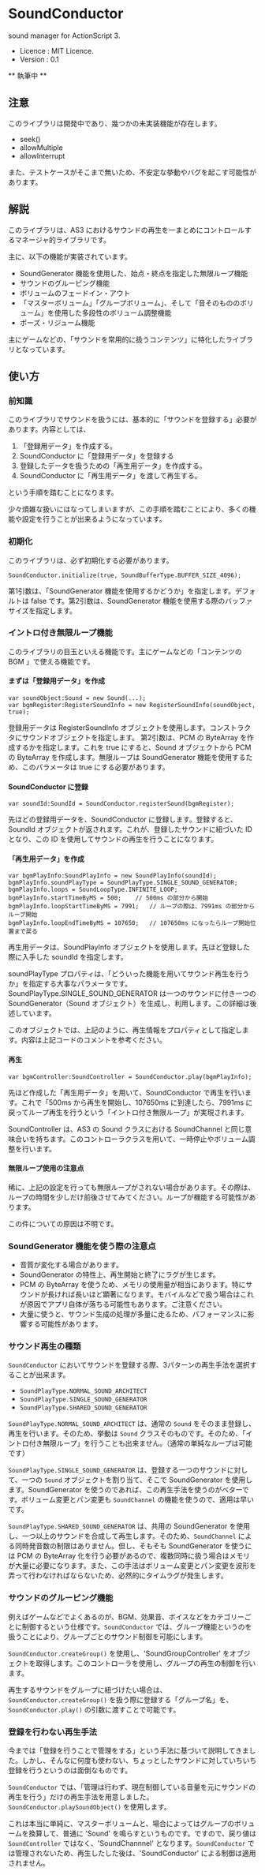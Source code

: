 # SoundConductor
sound manager for ActionScript 3.

- Licence : MIT Licence.
- Version : 0.1

** 執筆中 **

## 注意
このライブラリは開発中であり、幾つかの未実装機能が存在します。

- seek()
- allowMultiple
- allowInterrupt

また、テストケースがそこまで無いため、不安定な挙動やバグを起こす可能性があります。

## 解説
このライブラリは、AS3 におけるサウンドの再生を一まとめにコントロールするマネージャ的ライブラリです。

主に、以下の機能が実装されています。

- SoundGenerator 機能を使用した、始点・終点を指定した無限ループ機能
- サウンドのグルーピング機能
- ボリュームのフェードイン・アウト
- 「マスターボリューム」「グループボリューム」、そして「音そのもののボリューム」を使用した多段性のボリューム調整機能
- ポーズ・リジューム機能

主にゲームなどの、「サウンドを常用的に扱うコンテンツ」に特化したライブラリとなっています。

## 使い方
### 前知識
このライブラリでサウンドを扱うには、基本的に「サウンドを登録する」必要があります。内容としては、

1. 「登録用データ」を作成する。
2. SoundConductor に「登録用データ」を登録する
3. 登録したデータを扱うための「再生用データ」を作成する。
4. SoundConductor に「再生用データ」を渡して再生する。

という手順を踏むことになります。

少々煩雑な扱いにはなってしまいますが、この手順を踏むことにより、多くの機能や設定を行うことが出来るようになっています。

### 初期化
このライブラリは、必ず初期化する必要があります。

```
SoundConductor.initialize(true, SoundBufferType.BUFFER_SIZE_4096);
```

第1引数は、「SoundGenerator 機能を使用するかどうか」を指定します。デフォルトは false です。第2引数は、SoundGenerator 機能を使用する際のバッファサイズを指定します。

### イントロ付き無限ループ機能
このライブラリの目玉といえる機能です。主にゲームなどの「コンテンツの BGM 」で使える機能です。

#### まずは「登録用データ」を作成
```
var soundObject:Sound = new Sound(...);
var bgmRegister:RegisterSoundInfo = new RegisterSoundInfo(soundObject, true);
```

登録用データは RegisterSoundInfo オブジェクトを使用します。コンストラクタにサウンドオブジェクトを指定します。
第2引数は、PCM の ByteArray を作成するかを指定します。これを true にすると、Sound オブジェクトから PCM の ByteArray を作成します。無限ループは SoundGenerator 機能を使用するため、このパラメータは true にする必要があります。

#### SoundConductor に登録
```
var soundId:SoundId = SoundConductor.registerSound(bgmRegister);
```

先ほどの登録用データを、SoundConductor に登録します。登録すると、SoundId オブジェクトが返されます。これが、登録したサウンドに紐づいた ID となり、この ID を使用してサウンドの再生を行うことになります。

#### 「再生用データ」を作成
```
var bgmPlayInfo:SoundPlayInfo = new SoundPlayInfo(soundId);
bgmPlayInfo.soundPlayType = SoundPlayType.SINGLE_SOUND_GENERATOR;
bgmPlayInfo.loops = SoundLoopType.INFINITE_LOOP;
bgmPlayInfo.startTimeByMS = 500;	// 500ms の部分から開始
bgmPlayInfo.loopStartTimeByMS = 7991;	// ループの際は、7991ms の部分からループ開始
bgmPlayInfo.loopEndTimeByMS = 107650;	// 107650ms になったらループ開始位置まで戻る
```

再生用データは、SoundPlayInfo オブジェクトを使用します。先ほど登録した際に入手した soundId を指定します。

soundPlayType プロパティは、「どういった機能を用いてサウンド再生を行うか」を指定する大事なパラメータです。SoundPlayType.SINGLE_SOUND_GENERATOR は一つのサウンドに付き一つの SoundGenerator（Sound オブジェクト）を生成し、利用します。この詳細は後述しています。

このオブジェクトでは、上記のように、再生情報をプロパティとして指定します。内容は上記コードのコメントを参考ください。

#### 再生
```
var bgmController:SoundController = SoundConductor.play(bgmPlayInfo);
```

先ほど作成した「再生用データ」を用いて、SoundConductor で再生を行います。これで「500ms から再生を開始し、107650ms に到達したら、7991ms に戻ってループ再生を行うという「イントロ付き無限ループ」が実現されます。

SoundController は、AS3 の Sound クラスにおける SoundChannel と同じ意味合いを持ちます。このコントローラクラスを用いて、一時停止やボリューム調整を行います。

#### 無限ループ使用の注意点
稀に、上記の設定を行っても無限ループがされない場合があります。その際は、ループの時間を少しだけ前後させてみてください。ループが機能する可能性があります。

この件についての原因は不明です。

### SoundGenerator 機能を使う際の注意点
- 音質が変化する場合があります。
- SoundGenerator の特性上、再生開始と終了にラグが生じます。
- PCM の ByteArray を使うため、メモリの使用量が相当にあります。特にサウンドが長ければ長いほど顕著になります。モバイルなどで扱う場合はこれが原因でアプリ自体が落ちる可能性もあります。ご注意ください。
- 大量に使うと、サウンド生成の処理が多量に走るため、パフォーマンスに影響する可能性があります。

### サウンド再生の種類
`SoundConductor` においてサウンドを登録する際、3パターンの再生手法を選択することが出来ます。
- `SoundPlayType.NORMAL_SOUND_ARCHITECT`
- `SoundPlayType.SINGLE_SOUND_GENERATOR`
- `SoundPlayType.SHARED_SOUND_GENERATOR`

`SoundPlayType.NORMAL_SOUND_ARCHITECT` は、通常の `Sound` をそのまま登録し、再生を行います。そのため、挙動は `Sound` クラスそのものです。そのため、「イントロ付き無限ループ」を行うことも出来ません。（通常の単純なループは可能です）

`SoundPlayType.SINGLE_SOUND_GENERATOR` は、登録する一つのサウンドに対して、一つの `Sound` オブジェクトを割り当て、そこで SoundGenerator を使用します。SoundGenerator を使うのであれば、この再生手法を使うのがベターです。ボリューム変更とパン変更も `SoundChannel` の機能を使うので、適用は早いです。

`SoundPlayType.SHARED_SOUND_GENERATOR` は、共用の SoundGenerator を使用し、一つ以上のサウンドを合成して再生します。そのため、`SoundChannel` による同時発音数の制限はありません。但し、そもそも SoundGenerator を使うには PCM の ByteArray 化を行う必要があるので、複数同時に扱う場合はメモリが大量に必要になります。また、この手法はボリューム変更とパン変更を波形を弄って行わなければならないため、必然的にタイムラグが発生します。

### サウンドのグルーピング機能
例えばゲームなどでよくあるのが、BGM、効果音、ボイスなどをカテゴリーごとに制御するという仕様です。`SoundConductor` では、グループ機能というのを扱うことにより、グループごとのサウンド制御を可能にします。

`SoundConductor.createGroup()` を使用し、'SoundGroupController' をオブジェクトを取得します。このコントローラを使用し、グループの再生の制御を行います。

再生するサウンドをグループに紐づけたい場合は、`SoundConductor.createGroup()` を扱う際に登録する「グループ名」を、`SoundConductor.play()` の引数に渡すことで可能です。

### 登録を行わない再生手法
今までは「登録を行うことで管理をする」という手法に基づいて説明してきました。しかし、そんなに何度も使わない、ちょっとしたサウンドに対していちいち登録を行うというのは面倒なものです。

`SoundConductor` では、「管理は行わず、現在制御している音量を元にサウンドの再生を行う」だけの再生手法を用意しました。`SoundConductor.playSoundObject()` を使用します。

これは本当に単純に、マスターボリュームと、場合によってはグループのボリュームを換算して、普通に 'Sound' を鳴らすというものです。ですので、戻り値は `SoundController` ではなく、'SoundChannnel' となります。`SoundConductor` では管理されないため、再生したした後は、'SoundConductor' による制御は適用されません。
